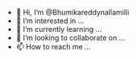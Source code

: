 - 👋 Hi, I’m @Bhumikareddynallamilli
- 👀 I’m interested in ...
- 🌱 I’m currently learning ...
- 💞️ I’m looking to collaborate on ...
- 📫 How to reach me ...

<!---
Bhumikareddynallamilli/Bhumikareddynallamilli is a ✨ special ✨ repository because its `README.md` (this file) appears on your GitHub profile.
You can click the Preview link to take a look at your changes.
--->
